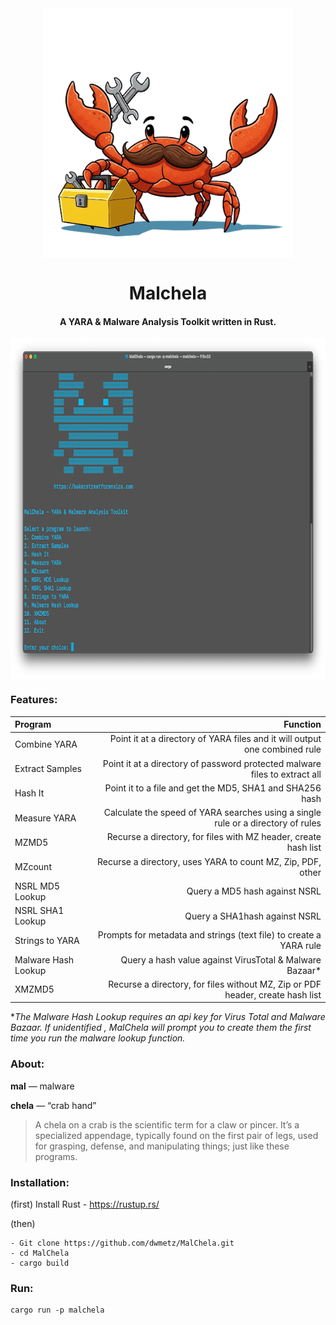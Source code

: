 <div align="center">
 <img style="padding:0;vertical-align:bottom;" height="400" width="400" src="/images/malchela.png"/>
 <p>
  <h1>
   Malchela
  </h1>
  <h4>
      A YARA & Malware Analysis Toolkit written in Rust.
   </h4>
<p>
<p>
 </div>
<div align="center">
  <img style="padding:0;vertical-align:bottom;" height="545" width="792" src="/images/malchela_screenshot.png"/>
  <div align="left">
  <h3>
   Features:
  </h3>

| Program  | Function |
| :-------------------  | ----------: |
| Combine YARA	| Point it at a directory of YARA files and it will output one combined rule|
| Extract Samples | Point it at a directory of password protected malware files to extract all|
| Hash It | Point it to a file and get the MD5, SHA1 and SHA256 hash|
| Measure YARA | Calculate the speed of YARA searches using a single rule or a directory of rules|
| MZMD5 | Recurse a directory, for files with MZ header, create hash list|
| MZcount | Recurse a directory, uses YARA to count MZ, Zip, PDF, other| 
| NSRL MD5 Lookup | Query a MD5 hash against NSRL|
| NSRL SHA1 Lookup | Query a SHA1hash against NSRL| 
| Strings to YARA | Prompts for metadata and strings (text file) to create a YARA rule|
| Malware Hash Lookup | Query a hash value against VirusTotal & Malware Bazaar*|
| XMZMD5 | Recurse a directory, for files without MZ, Zip or PDF header, create hash list|

**The Malware Hash Lookup requires an api key for Virus Total and Malware Bazaar.  If unidentified , MalChela will prompt you to create them the first time you run the malware lookup function.*


<h3>
   About:
   </h3>

**mal** — malware</p>
**chela** — “crab hand”

> A chela on a crab is the scientific term for a claw or pincer. It’s a specialized appendage, typically found on the first pair of legs, used for grasping, defense, and manipulating things;  just like these programs.

<h3>
Installation:
</h3>


(first) Install Rust - https://rustup.rs/</p>
(then)
```
- Git clone https://github.com/dwmetz/MalChela.git
- cd MalChela
- cargo build
```

<h3>
   Run:
</h3>

```
cargo run -p malchela
```
